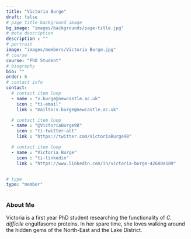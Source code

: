 ```yaml
---
title: "Victoria Burge"
draft: false
# page title background image
bg_image: "images/backgrounds/page-title.jpg"
# meta description
description : ""
# portrait
image: "images/members/Victoria Burge.jpg"
# course
course: "PhD Student"
# biography
bio: ""
order: 6
# contact info
contact:
  # contact item loop
  - name : "v.burge@newcastle.ac.uk"
    icon : "ti-email"
    link : "mailto:v.burge@newcastle.ac.uk"

  # contact item loop
  - name : "@VictoriaBurge98"
    icon : "ti-twitter-alt"
    link : "https://twitter.com/VictoriaBurge98"

  # contact item loop
  - name : "Victoria Burge"
    icon : "ti-linkedin"
    link : "https://www.linkedin.com/in/victoria-burge-42680a189"


# type
type: "member"
---
```


### About Me

Victoria is a first year PhD student researching the functionality of _C. difficile_ engulfasome proteins. In her spare time, she loves walking around the hidden gems of the North-East and the Lake District.
